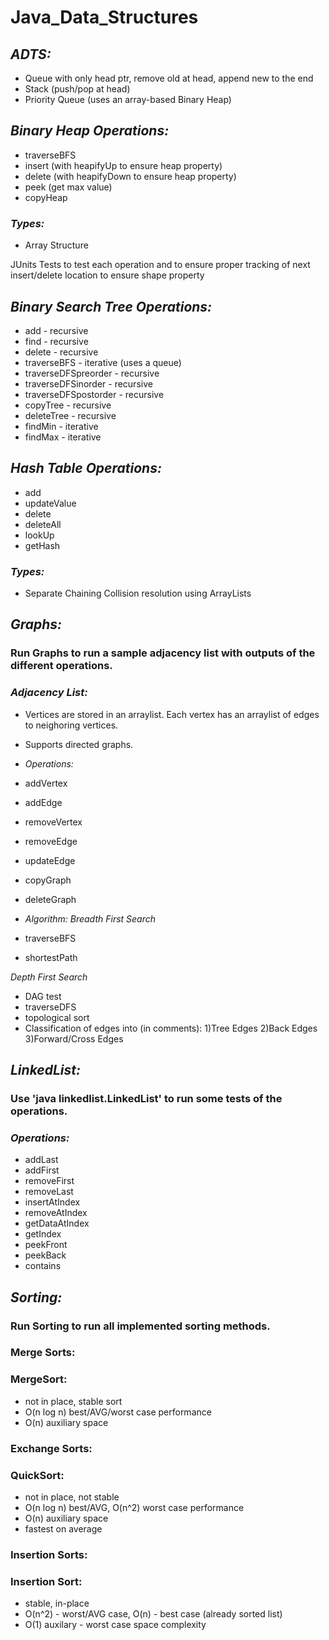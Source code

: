 Java_Data_Structures
====================

## *ADTS:*
- Queue with only head ptr, remove old at head, append new to the end
- Stack (push/pop at head)
- Priority Queue (uses an array-based Binary Heap)

## *Binary Heap Operations:*
- traverseBFS
- insert (with heapifyUp to ensure heap property)
- delete (with heapifyDown to ensure heap property)
- peek (get max value)
- copyHeap

### *Types:*
- Array Structure

JUnits Tests to test each operation and to ensure proper tracking
of next insert/delete location to ensure shape property

## *Binary Search Tree Operations:*
- add - recursive
- find - recursive
- delete - recursive
- traverseBFS - iterative (uses a queue)
- traverseDFSpreorder - recursive
- traverseDFSinorder - recursive
- traverseDFSpostorder - recursive
- copyTree - recursive
- deleteTree - recursive
- findMin - iterative
- findMax - iterative

## *Hash Table Operations:*
- add
- updateValue
- delete
- deleteAll
- lookUp
- getHash

### *Types:*
- Separate Chaining Collision resolution using ArrayLists

## *Graphs:*
### Run Graphs to run a sample adjacency list with outputs of the different operations.
### *Adjacency List:*
- Vertices are stored in an arraylist. Each vertex has an arraylist of edges to neighoring vertices. 
- Supports directed graphs.

- *Operations:*
- addVertex
- addEdge
- removeVertex
- removeEdge
- updateEdge
- copyGraph
- deleteGraph

- *Algorithm:*
*Breadth First Search*
- traverseBFS
- shortestPath

*Depth First Search*
- DAG test
- traverseDFS
- topological sort
- Classification of edges into (in comments): 
1)Tree Edges 
2)Back Edges 
3)Forward/Cross Edges

## *LinkedList:*
### Use 'java linkedlist.LinkedList' to run some tests of the operations.
### *Operations:*
- addLast
- addFirst
- removeFirst
- removeLast
- insertAtIndex
- removeAtIndex
- getDataAtIndex
- getIndex
- peekFront
- peekBack
- contains

## *Sorting:*
### Run Sorting to run all implemented sorting methods.
### Merge Sorts:
### MergeSort:
- not in place, stable sort
- O(n log n) best/AVG/worst case performance
- O(n) auxiliary space

### Exchange Sorts:
### QuickSort:
- not in place, not stable
- O(n log n) best/AVG, O(n^2) worst case performance
- O(n) auxiliary space
- fastest on average

### Insertion Sorts:
### Insertion Sort:
- stable, in-place
- O(n^2) - worst/AVG case, O(n) - best case (already sorted list)
- O(1) auxilary - worst case space complexity

